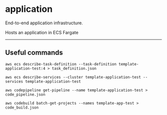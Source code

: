 # application

End-to-end application infrastructure.

Hosts an application in ECS Fargate

---

## Useful commands

```
aws ecs describe-task-definition --task-definition template-application-test:4 > task_definition.json

aws ecs describe-services --cluster template-application-test --services template-application-test

aws codepipeline get-pipeline --name template-application-test > code_pipeline.json

aws codebuild batch-get-projects --names template-app-test > code_build.json
```